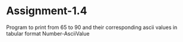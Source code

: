 # Assignment-1.4
Program to print from 65 to 90 and their corresponding ascii values in tabular format Number-AsciiValue
